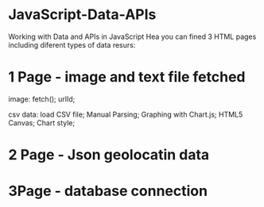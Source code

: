 # JavaScript-Data-APIs
Working with Data and APIs in JavaScript
Hea you can fined  3 HTML pages including diferent types of data resurs:


 
# 1 Page - image and text file fetched
  image:
      fetch();
      urlId;
 
  csv data:
      load CSV file;
      Manual Parsing;
      Graphing with Chart.js;
      HTML5 Canvas;
        Chart style;


# 2 Page - Json geolocatin data 

# 3Page - database connection 




